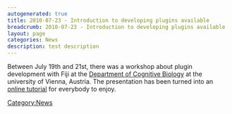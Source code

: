```yaml
---
autogenerated: true
title: 2010-07-23 - Introduction to developing plugins available
breadcrumb: 2010-07-23 - Introduction to developing plugins available
layout: page
categories: News
description: test description
---
```


Between July 19th and 21st, there was a workshop about plugin development with Fiji at the [Department of Cognitive Biology](http://cogbio.univie.ac.at/home/) at the university of Vienna, Austria. The presentation has been turned into an [online tutorial](Introduction_into_Developing_Plugins‎ "wikilink") for everybody to enjoy.

[Category:News](Category_News "wikilink")
